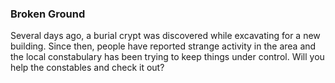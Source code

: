 ### Broken Ground
Several days ago, a burial crypt was discovered while excavating for a new building. Since then, people have reported strange activity in the area and the local constabulary
has been trying to keep things under control. Will you help the constables and check it out?
